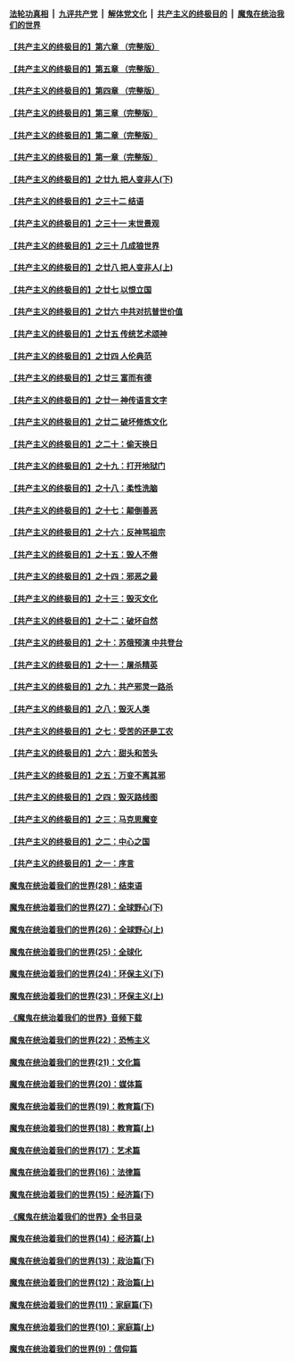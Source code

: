 ####  [法轮功真相](../../../../basic/blob/master/README.md?t=04081701) &nbsp;|&nbsp; [九评共产党](../../../../9ping.md/blob/master/README.md?t=04081701) &nbsp;|&nbsp; [解体党文化](../../../../jtdwh.md/blob/master/README.md?t=04081701)  &nbsp;|&nbsp; [共产主义的终极目的](../../../../gczydzjmd.md/blob/master/README.md?t=04081701) &nbsp;|&nbsp; [魔鬼在统治我们的世界](../../../../mgztzwmdsj.md/blob/master/README.md?t=04081701) 

#### [【共产主义的终极目的】第六章 （完整版）](../pages/nsc422/n11428913.md?t=04081701) 

#### [【共产主义的终极目的】第五章 （完整版）](../pages/nsc422/n11428912.md?t=04081701) 

#### [【共产主义的终极目的】第四章 （完整版）](../pages/nsc422/n11428907.md?t=04081701) 

#### [【共产主义的终极目的】第三章（完整版）](../pages/nsc422/n11428848.md?t=04081701) 

#### [【共产主义的终极目的】第二章（完整版）](../pages/nsc422/n11428831.md?t=04081701) 

#### [【共产主义的终极目的】第一章（完整版）](../pages/nsc422/n11417651.md?t=04081701) 

#### [【共产主义的终极目的】之廿九 把人变非人(下)](../pages/nsc422/n11344140.md?t=04081701) 

#### [【共产主义的终极目的】之三十二 结语](../pages/nsc422/n11360535.md?t=04081701) 

#### [【共产主义的终极目的】之三十一 末世景观](../pages/nsc422/n11351129.md?t=04081701) 

#### [【共产主义的终极目的】之三十 几成狼世界](../pages/nsc422/n11348280.md?t=04081701) 

#### [【共产主义的终极目的】之廿八 把人变非人(上)](../pages/nsc422/n11340492.md?t=04081701) 

#### [【共产主义的终极目的】之廿七 以恨立国](../pages/nsc422/n11336944.md?t=04081701) 

#### [【共产主义的终极目的】之廿六 中共对抗普世价值](../pages/nsc422/n11324785.md?t=04081701) 

#### [【共产主义的终极目的】之廿五 传统艺术颂神](../pages/nsc422/n11296396.md?t=04081701) 

#### [【共产主义的终极目的】之廿四 人伦典范](../pages/nsc422/n11296397.md?t=04081701) 

#### [【共产主义的终极目的】之廿三 富而有德](../pages/nsc422/n11283598.md?t=04081701) 

#### [【共产主义的终极目的】之廿一 神传语言文字](../pages/nsc422/n11263265.md?t=04081701) 

#### [【共产主义的终极目的】之廿二 破坏修炼文化](../pages/nsc422/n11245728.md?t=04081701) 

#### [【共产主义的终极目的】之二十：偷天换日](../pages/nsc422/n11238846.md?t=04081701) 

#### [【共产主义的终极目的】之十九：打开地狱门](../pages/nsc422/n11206376.md?t=04081701) 

#### [【共产主义的终极目的】之十八：柔性洗脑](../pages/nsc422/n11199994.md?t=04081701) 

#### [【共产主义的终极目的】之十七：颠倒善恶](../pages/nsc422/n11179782.md?t=04081701) 

#### [【共产主义的终极目的】之十六：反神骂祖宗](../pages/nsc422/n11166798.md?t=04081701) 

#### [【共产主义的终极目的】之十五：毁人不倦](../pages/nsc422/n11166792.md?t=04081701) 

#### [【共产主义的终极目的】之十四：邪恶之最](../pages/nsc422/n11150249.md?t=04081701) 

#### [【共产主义的终极目的】之十三：毁灭文化](../pages/nsc422/n11135227.md?t=04081701) 

#### [【共产主义的终极目的】之十二：破坏自然](../pages/nsc422/n11135214.md?t=04081701) 

#### [【共产主义的终极目的】之十：苏俄预演 中共登台](../pages/nsc422/n11118424.md?t=04081701) 

#### [【共产主义的终极目的】之十一：屠杀精英](../pages/nsc422/n11118442.md?t=04081701) 

#### [【共产主义的终极目的】之九：共产邪灵一路杀](../pages/nsc422/n11114139.md?t=04081701) 

#### [【共产主义的终极目的】之八：毁灭人类](../pages/nsc422/n11108503.md?t=04081701) 

#### [【共产主义的终极目的】之七：受苦的还是工农](../pages/nsc422/n11101809.md?t=04081701) 

#### [【共产主义的终极目的】之六：甜头和苦头](../pages/nsc422/n11096971.md?t=04081701) 

#### [【共产主义的终极目的】之五：万变不离其邪](../pages/nsc422/n11091285.md?t=04081701) 

#### [【共产主义的终极目的】之四：毁灭路线图](../pages/nsc422/n11086284.md?t=04081701) 

#### [【共产主义的终极目的】之三：马克思魔变](../pages/nsc422/n11061941.md?t=04081701) 

#### [【共产主义的终极目的】之二：中心之国](../pages/nsc422/n11047728.md?t=04081701) 

#### [【共产主义的终极目的】之一：序言](../pages/nsc422/n11086077.md?t=04081701) 

#### [魔鬼在统治着我们的世界(28)：结束语](../pages/nsc422/n10936246.md?t=04081701) 

#### [魔鬼在统治着我们的世界(27)：全球野心(下)](../pages/nsc422/n10928319.md?t=04081701) 

#### [魔鬼在统治着我们的世界(26)：全球野心(上)](../pages/nsc422/n10900318.md?t=04081701) 

#### [魔鬼在统治着我们的世界(25)：全球化](../pages/nsc422/n10788205.md?t=04081701) 

#### [魔鬼在统治着我们的世界(24)：环保主义(下)](../pages/nsc422/n10695307.md?t=04081701) 

#### [魔鬼在统治着我们的世界(23)：环保主义(上)](../pages/nsc422/n10688613.md?t=04081701) 

#### [《魔鬼在统治着我们的世界》音频下载](../pages/nsc422/n10635553.md?t=04081701) 

#### [魔鬼在统治着我们的世界(22)：恐怖主义](../pages/nsc422/n10614727.md?t=04081701) 

#### [魔鬼在统治着我们的世界(21)：文化篇](../pages/nsc422/n10597706.md?t=04081701) 

#### [魔鬼在统治着我们的世界(20)：媒体篇](../pages/nsc422/n10586579.md?t=04081701) 

#### [魔鬼在统治着我们的世界(19)：教育篇(下)](../pages/nsc422/n10564808.md?t=04081701) 

#### [魔鬼在统治着我们的世界(18)：教育篇(上)](../pages/nsc422/n10526970.md?t=04081701) 

#### [魔鬼在统治着我们的世界(17)：艺术篇](../pages/nsc422/n10499093.md?t=04081701) 

#### [魔鬼在统治着我们的世界(16)：法律篇](../pages/nsc422/n10485969.md?t=04081701) 

#### [魔鬼在统治着我们的世界(15)：经济篇(下)](../pages/nsc422/n10469975.md?t=04081701) 

#### [《魔鬼在统治着我们的世界》全书目录](../pages/nsc422/n10464261.md?t=04081701) 

#### [魔鬼在统治着我们的世界(14)：经济篇(上)](../pages/nsc422/n10457370.md?t=04081701) 

#### [魔鬼在统治着我们的世界(13)：政治篇(下)](../pages/nsc422/n10448270.md?t=04081701) 

#### [魔鬼在统治着我们的世界(12)：政治篇(上)](../pages/nsc422/n10444576.md?t=04081701) 

#### [魔鬼在统治着我们的世界(11)：家庭篇(下)](../pages/nsc422/n10440961.md?t=04081701) 

#### [魔鬼在统治着我们的世界(10)：家庭篇(上)](../pages/nsc422/n10435448.md?t=04081701) 

#### [魔鬼在统治着我们的世界(9)：信仰篇](../pages/nsc422/n10432159.md?t=04081701) 

